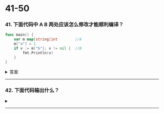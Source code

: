# 41-50

### 41. 下面代码中 A B 两处应该怎么修改才能顺利编译？

```go
func main() {
    var m map[string]int        //A
    m["a"] = 1
    if v := m["b"]; v != nil {  //B
        fmt.Println(v)
    }
}
```

<details>

<summary> 答案</summary>

应该修改成：

```go
func main() {
    m = make(map[string]int)
    m["a"] = 1
    if v, ok := m["b"]; ok == true {
         fmt.Println(v)   
    }
}
```

**解析：**在 A 处，只声明了map m ,并没有分配内存空间，不能直接赋值，需要使用 make()，都提倡使用 make() 或者字面量的方式直接初始化 map。

B 处，`v,k := m["b"]` 当 key 为 b 的元素不存在的时候，v 会返回值类型对应的零值，k 返回 false。

</details>

****

### 42. 下面代码输出什么？

<details>

<summary></summary>



</details>

****
